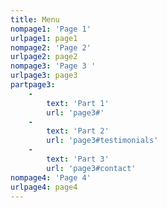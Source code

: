 ```yaml
---
title: Menu
nompage1: 'Page 1'
urlpage1: page1
nompage2: 'Page 2'
urlpage2: page2
nompage3: 'Page 3 '
urlpage3: page3
partpage3:
    -
        text: 'Part 1'
        url: 'page3#'
    -
        text: 'Part 2'
        url: 'page3#testimonials'
    -
        text: 'Part 3'
        url: 'page3#contact'
nompage4: 'Page 4'
urlpage4: page4
---
```


